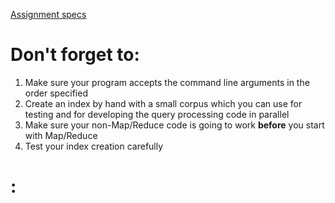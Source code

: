 [Assignment specs](https://sites.ualberta.ca/~denilson/cmput397-winter-2019-assignment-1.html)

# Don't forget to:

1. Make sure your program accepts the command line arguments in the order specified
1. Create an index by hand with a small corpus which you can use for testing and for developing the query processing code in parallel
1. Make sure your non-Map/Reduce code is going to work **before** you start with Map/Reduce
1. Test your index creation carefully



# :
